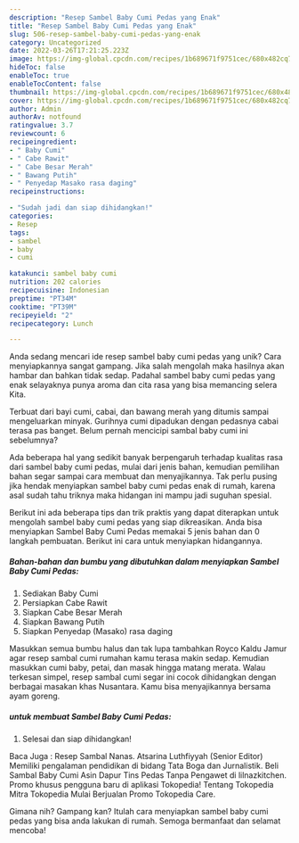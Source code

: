 ```yaml
---
description: "Resep Sambel Baby Cumi Pedas yang Enak"
title: "Resep Sambel Baby Cumi Pedas yang Enak"
slug: 506-resep-sambel-baby-cumi-pedas-yang-enak
category: Uncategorized
date: 2022-03-26T17:21:25.223Z
image: https://img-global.cpcdn.com/recipes/1b689671f9751cec/680x482cq70/sambel-baby-cumi-pedas-foto-resep-utama.jpg
hideToc: false
enableToc: true
enableTocContent: false
thumbnail: https://img-global.cpcdn.com/recipes/1b689671f9751cec/680x482cq70/sambel-baby-cumi-pedas-foto-resep-utama.jpg
cover: https://img-global.cpcdn.com/recipes/1b689671f9751cec/680x482cq70/sambel-baby-cumi-pedas-foto-resep-utama.jpg
author: Admin
authorAv: notfound
ratingvalue: 3.7
reviewcount: 6
recipeingredient:
- " Baby Cumi"
- " Cabe Rawit"
- " Cabe Besar Merah"
- " Bawang Putih"
- " Penyedap Masako rasa daging"
recipeinstructions:

- "Sudah jadi dan siap dihidangkan!"
categories:
- Resep
tags:
- sambel
- baby
- cumi

katakunci: sambel baby cumi 
nutrition: 202 calories
recipecuisine: Indonesian
preptime: "PT34M"
cooktime: "PT39M"
recipeyield: "2"
recipecategory: Lunch

---
```





Anda sedang mencari ide resep sambel baby cumi pedas yang unik? Cara menyiapkannya sangat gampang. Jika salah mengolah maka hasilnya akan hambar dan bahkan tidak sedap. Padahal sambel baby cumi pedas yang enak selayaknya punya aroma dan cita rasa yang bisa memancing selera Kita.





Terbuat dari bayi cumi, cabai, dan bawang merah yang ditumis sampai mengeluarkan minyak. Gurihnya cumi dipadukan dengan pedasnya cabai terasa pas banget. Belum pernah mencicipi sambal baby cumi ini sebelumnya?

Ada beberapa hal yang sedikit banyak berpengaruh terhadap kualitas rasa dari sambel baby cumi pedas, mulai dari jenis bahan, kemudian pemilihan bahan segar sampai cara membuat dan menyajikannya. Tak perlu pusing jika hendak menyiapkan sambel baby cumi pedas enak di rumah, karena asal sudah tahu triknya maka hidangan ini mampu jadi suguhan spesial.






Berikut ini ada beberapa tips dan trik praktis yang dapat diterapkan untuk mengolah sambel baby cumi pedas yang siap dikreasikan. Anda bisa menyiapkan Sambel Baby Cumi Pedas memakai 5 jenis bahan dan 0 langkah pembuatan. Berikut ini cara untuk menyiapkan hidangannya.

<!--inarticleads1-->

##### Bahan-bahan dan bumbu yang dibutuhkan dalam menyiapkan Sambel Baby Cumi Pedas:

1. Sediakan  Baby Cumi
1. Persiapkan  Cabe Rawit
1. Siapkan  Cabe Besar Merah
1. Siapkan  Bawang Putih
1. Siapkan  Penyedap (Masako) rasa daging


Masukkan semua bumbu halus dan tak lupa tambahkan Royco Kaldu Jamur agar resep sambal cumi rumahan kamu terasa makin sedap. Kemudian masukkan cumi baby, petai, dan masak hingga matang merata. Walau terkesan simpel, resep sambal cumi segar ini cocok dihidangkan dengan berbagai masakan khas Nusantara. Kamu bisa menyajikannya bersama ayam goreng. 

<!--inarticleads2-->

#####  untuk membuat Sambel Baby Cumi Pedas:


1. Selesai dan siap dihidangkan!

Baca Juga : Resep Sambal Nanas. Atsarina Luthfiyyah (Senior Editor) Memiliki pengalaman pendidikan di bidang Tata Boga dan Jurnalistik. Beli Sambal Baby Cumi Asin Dapur Tins Pedas Tanpa Pengawet di lilnazkitchen. Promo khusus pengguna baru di aplikasi Tokopedia! Tentang Tokopedia Mitra Tokopedia Mulai Berjualan Promo Tokopedia Care. 

Gimana nih? Gampang kan? Itulah cara menyiapkan sambel baby cumi pedas yang bisa anda lakukan di rumah. Semoga bermanfaat dan selamat mencoba!
